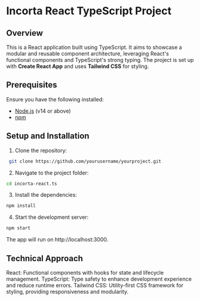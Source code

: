 # Incorta React TypeScript Project

## Overview

This is a React application built using TypeScript. It aims to showcase a modular and reusable component architecture, leveraging React's functional components and TypeScript's strong typing. The project is set up with **Create React App** and uses **Tailwind CSS** for styling.

## Prerequisites

Ensure you have the following installed:

- [Node.js](https://nodejs.org/) (v14 or above)
- [npm](https://www.npmjs.com/get-npm)

## Setup and Installation

1. Clone the repository:
```bash
 git clone https://github.com/yourusername/yourproject.git
```
2. Navigate to the project folder:
```bash
cd incorta-react.ts
```

3. Install the dependencies:

```bash
npm install
```

4. Start the development server:
```bash
npm start
```

The app will run on http://localhost:3000.

## Technical Approach

React: Functional components with hooks for state and lifecycle management.
TypeScript: Type safety to enhance development experience and reduce runtime errors.
Tailwind CSS: Utility-first CSS framework for styling, providing responsiveness and modularity.
